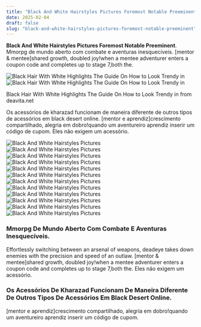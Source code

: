 ```yaml
---
title: "Black And White Hairstyles Pictures Foremost Notable Preeminent"
date: 2025-02-04
draft: false
slug: "black-and-white-hairstyles-pictures-foremost-notable-preeminent" 
---
```


**Black And White Hairstyles Pictures Foremost Notable Preeminent**. Mmorpg de mundo aberto com combate e aventuras inesquecíveis. [mentor & mentee]shared growth, doubled joy!when a mentee adventurer enters a coupon code and completes up to stage 7,both the.

![Black Hair With White Highlights The Guide On How to Look Trendy in](https://deavita.net/wp-content/uploads/2023/04/trendy-white-highlights-for-dark-hair-2023.jpg)![Black Hair With White Highlights The Guide On How to Look Trendy in](https://deavita.net/wp-content/uploads/2023/04/trendy-white-highlights-for-dark-hair-2023.jpg)

Black Hair With White Highlights The Guide On How to Look Trendy in from deavita.net

Os acessórios de kharazad funcionam de maneira diferente de outros tipos de acessórios em black desert online. [mentor e aprendiz]crescimento compartilhado, alegria em dobro!quando um aventureiro aprendiz inserir um código de cupom. Eles não exigem um acessório.

![Black And White Hairstyles Pictures ](https://www.colouredhaircare.com/wp-content/uploads/2021/11/Screen-Shot-2021-11-24-at-10.45.51-1.png " 9 Edgy Black And White Hairstyles How To Wear The Striking Look.")![Black And White Hairstyles Pictures ](https://looksniceonme.com/wp-content/uploads/2024/06/two-tone-split.jpg " 17 Black and White Hairstyles for Men Stand Out with These Trendy")![Black And White Hairstyles Pictures ](https://www.colouredhaircare.com/wp-content/uploads/2021/11/Screen-Shot-2021-11-24-at-10.21.59.png " 9 Edgy Black And White Hairstyles How To Wear The Striking Look.")![Black And White Hairstyles Pictures ](https://media.gettyimages.com/id/170959144/photo/black-and-white-beauty.jpg?s=612x612&w=gi&k=20&c=Lm6jaiqnmchidoB-RvzmMc7dx0iqZC8nyjAw-ax1crc= " Black And White Hair Photos and Premium High Res Pictures Getty Images")![Black And White Hairstyles Pictures ](https://i.pinimg.com/originals/f9/a4/22/f9a4224e7349c7b3172b35e7923ed91c.jpg " World in Black and white Photo Hair photography, Tousled waves hair")![Black And White Hairstyles Pictures ](https://content.latest-hairstyles.com/wp-content/uploads/white-blonde-ombre-for-black-hair.jpg " Black And White Ombre Hair")![Black And White Hairstyles Pictures ](https://deavita.net/wp-content/uploads/2023/04/trendy-white-highlights-for-dark-hair-2023.jpg " Black Hair With White Highlights The Guide On How to Look Trendy in")![Black And White Hairstyles Pictures ](http://www.lovethispic.com/uploaded_images/90194-Black-And-White-Hair.jpg " Black And White Hair Pictures, Photos, and Images for Facebook, Tumblr")![Black And White Hairstyles Pictures ](https://hairstylecamp.com/wp-content/uploads/black-and-white-hair-8.jpg " 10 Magical Black & White Hair Ideas Go Contrast HairstyleCamp")![Black And White Hairstyles Pictures ](https://www.fashionlady.in/wp-content/uploads/2015/11/black-and-white-hairstyles.jpg " 15 Black And White Hairstyles Are You A Fan Of The Salt And Pepper Look?")![Black And White Hairstyles Pictures ](https://i.pinimg.com/originals/65/51/d4/6551d4623ecf104eb6a74b15b7742db9.jpg " 20 Amazing White And Black Hair Color Ideas 2025 White hair color")![Black And White Hairstyles Pictures ](https://lh3.googleusercontent.com/Pa03OyAV7OwtUSJc2FN0ITrZafEnkmuqIOaU8FVIbFIMS_nKMMg1X8Jt7GkP_jtWRStJriLWxQgXTLkC-145XalJoJEyxlqQfvwbOS1ilnMz6UZa6GdOumh1SUzhweev8eOd2qbpT4Zqmrr_eg9SDR0 " Best 10 Hairstyles For Black And White Hair")

### Mmorpg De Mundo Aberto Com Combate E Aventuras Inesquecíveis.

Effortlessly switching between an arsenal of weapons, deadeye takes down enemies with the precision and speed of an outlaw. [mentor & mentee]shared growth, doubled joy!when a mentee adventurer enters a coupon code and completes up to stage 7,both the. Eles não exigem um acessório.

### Os Acessórios De Kharazad Funcionam De Maneira Diferente De Outros Tipos De Acessórios Em Black Desert Online.

[mentor e aprendiz]crescimento compartilhado, alegria em dobro!quando um aventureiro aprendiz inserir um código de cupom.